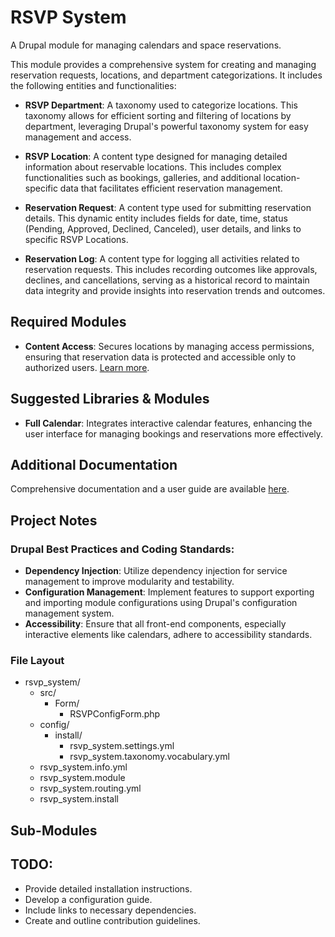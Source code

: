 # RSVP System
A Drupal module for managing calendars and space reservations.

This module provides a comprehensive system for creating and managing reservation requests, locations, and department categorizations. It includes the following entities and functionalities:

- **RSVP Department**: A taxonomy used to categorize locations. This taxonomy allows for efficient sorting and filtering of locations by department, leveraging Drupal's powerful taxonomy system for easy management and access.

- **RSVP Location**: A content type designed for managing detailed information about reservable locations. This includes complex functionalities such as bookings, galleries, and additional location-specific data that facilitates efficient reservation management.

- **Reservation Request**: A content type used for submitting reservation details. This dynamic entity includes fields for date, time, status (Pending, Approved, Declined, Canceled), user details, and links to specific RSVP Locations.

- **Reservation Log**: A content type for logging all activities related to reservation requests. This includes recording outcomes like approvals, declines, and cancellations, serving as a historical record to maintain data integrity and provide insights into reservation trends and outcomes.

## Required Modules
- **Content Access**: Secures locations by managing access permissions, ensuring that reservation data is protected and accessible only to authorized users. [Learn more](https://www.drupal.org/project/content_access).

## Suggested Libraries & Modules
- **Full Calendar**: Integrates interactive calendar features, enhancing the user interface for managing bookings and reservations more effectively.

## Additional Documentation
Comprehensive documentation and a user guide are available [here](https://gluebox.com/design/rsvp_system_guide).

## Project Notes

### Drupal Best Practices and Coding Standards:
- **Dependency Injection**: Utilize dependency injection for service management to improve modularity and testability.
- **Configuration Management**: Implement features to support exporting and importing module configurations using Drupal's configuration management system.
- **Accessibility**: Ensure that all front-end components, especially interactive elements like calendars, adhere to accessibility standards.

### File Layout

- rsvp_system/
  - src/
    - Form/
      - RSVPConfigForm.php
  - config/
    - install/
      - rsvp_system.settings.yml
      - rsvp_system.taxonomy.vocabulary.yml
  - rsvp_system.info.yml
  - rsvp_system.module
  - rsvp_system.routing.yml
  - rsvp_system.install 


## Sub-Modules

## TODO:
- Provide detailed installation instructions.
- Develop a configuration guide.
- Include links to necessary dependencies.
- Create and outline contribution guidelines.
